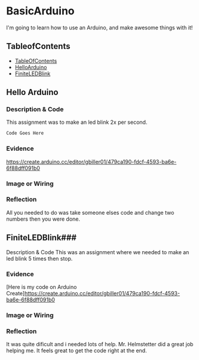 # BasicArduino
I'm going to learn how to use an Arduino, and make awesome things with it!


## TableofContents
* [TableOfContents](#TableOfContents)
* [HelloArduino](#HelloArduino)
* [FiniteLEDBlink](#FiniteLEDBlink)

## Hello Arduino
### Description & Code
This assignment was to make an led blink 2x per second.
```C++
Code Goes Here
```

### Evidence
https://create.arduino.cc/editor/gbiller01/479ca190-fdcf-4593-ba6e-6f88dff091b0
### Image or Wiring

### Reflection
All you needed to do was take someone elses code and change two numbers then you were done.


## FiniteLEDBlink###
Description & Code
This was an assignment where we needed to make an led blink 5 times then stop. 

### Evidence
[Here is my code on Arduino Create]https://create.arduino.cc/editor/gbiller01/479ca190-fdcf-4593-ba6e-6f88dff091b0

### Image or Wiring

### Reflection
It was quite dificult and i needed lots of help. Mr. Helmstetter did a great job helping me. It feels great to get the code right at the end.
